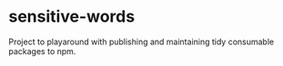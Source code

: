 # sensitive-words
Project to playaround with publishing and maintaining tidy consumable packages to npm.
